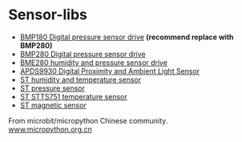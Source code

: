# Sensor-libs


* [BMP180 Digital pressure sensor drive](bmp180) **(recommend replace with BMP280)**
* [BMP280 Digital pressure sensor drive](bmp280)
* [BME280 humidity and pressure sensor drive](bme280)
* [APDS9930 Digital Proximity and Ambient Light Sensor](APDS9930)
* [ST humidity and temperature sensor](HTS221)
* [ST pressure sensor](LPS22)
* [ST STTS751 temperature sensor](STTS751)
* [ST magnetic sensor](LIS2MDL)

From microbit/micropython Chinese community.  
www.micropython.org.cn
